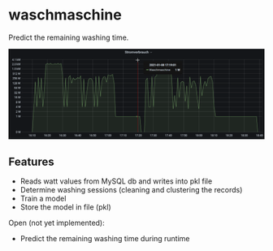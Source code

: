 # waschmaschine

Predict the remaining washing time.

![grafana](grafana.png)

## Features

* Reads watt values from MySQL db and writes into pkl file
* Determine washing sessions (cleaning and clustering the records)
* Train a model
* Store the model in file (pkl)

Open (not yet implemented):

* Predict the remaining washing time during runtime
